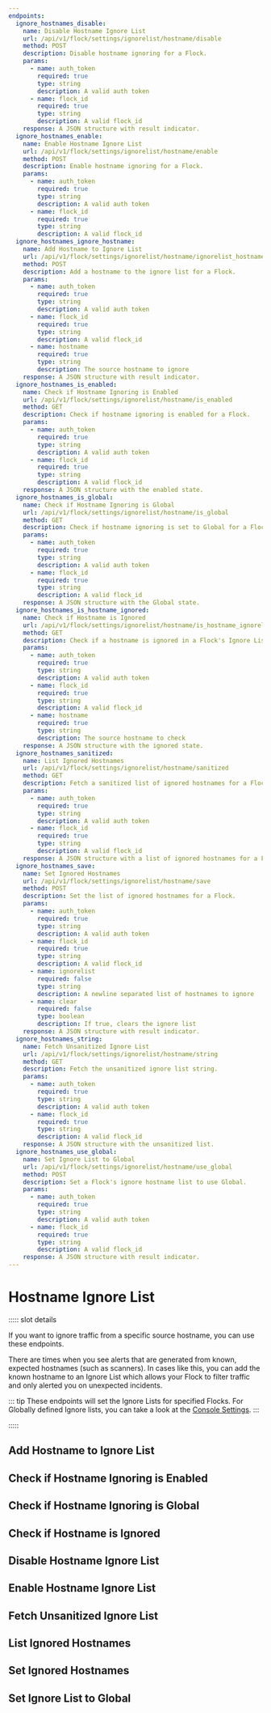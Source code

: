 ```yaml
---
endpoints:
  ignore_hostnames_disable:
    name: Disable Hostname Ignore List
    url: /api/v1/flock/settings/ignorelist/hostname/disable
    method: POST
    description: Disable hostname ignoring for a Flock.
    params:
      - name: auth_token
        required: true
        type: string
        description: A valid auth token
      - name: flock_id
        required: true
        type: string
        description: A valid flock_id
    response: A JSON structure with result indicator.
  ignore_hostnames_enable:
    name: Enable Hostname Ignore List
    url: /api/v1/flock/settings/ignorelist/hostname/enable
    method: POST
    description: Enable hostname ignoring for a Flock.
    params:
      - name: auth_token
        required: true
        type: string
        description: A valid auth token
      - name: flock_id
        required: true
        type: string
        description: A valid flock_id
  ignore_hostnames_ignore_hostname:
    name: Add Hostname to Ignore List
    url: /api/v1/flock/settings/ignorelist/hostname/ignorelist_hostname
    method: POST
    description: Add a hostname to the ignore list for a Flock.
    params:
      - name: auth_token
        required: true
        type: string
        description: A valid auth token
      - name: flock_id
        required: true
        type: string
        description: A valid flock_id
      - name: hostname
        required: true
        type: string
        description: The source hostname to ignore
    response: A JSON structure with result indicator.
  ignore_hostnames_is_enabled:
    name: Check if Hostname Ignoring is Enabled
    url: /api/v1/flock/settings/ignorelist/hostname/is_enabled
    method: GET
    description: Check if hostname ignoring is enabled for a Flock.
    params:
      - name: auth_token
        required: true
        type: string
        description: A valid auth token
      - name: flock_id
        required: true
        type: string
        description: A valid flock_id
    response: A JSON structure with the enabled state.
  ignore_hostnames_is_global:
    name: Check if Hostname Ignoring is Global
    url: /api/v1/flock/settings/ignorelist/hostname/is_global
    method: GET
    description: Check if hostname ignoring is set to Global for a Flock.
    params:
      - name: auth_token
        required: true
        type: string
        description: A valid auth token
      - name: flock_id
        required: true
        type: string
        description: A valid flock_id
    response: A JSON structure with the Global state.
  ignore_hostnames_is_hostname_ignored:
    name: Check if Hostname is Ignored
    url: /api/v1/flock/settings/ignorelist/hostname/is_hostname_ignorelisted
    method: GET
    description: Check if a hostname is ignored in a Flock's Ignore List.
    params:
      - name: auth_token
        required: true
        type: string
        description: A valid auth token
      - name: flock_id
        required: true
        type: string
        description: A valid flock_id
      - name: hostname
        required: true
        type: string
        description: The source hostname to check
    response: A JSON structure with the ignored state.
  ignore_hostnames_sanitized:
    name: List Ignored Hostnames
    url: /api/v1/flock/settings/ignorelist/hostname/sanitized
    method: GET
    description: Fetch a sanitized list of ignored hostnames for a Flock.
    params:
      - name: auth_token
        required: true
        type: string
        description: A valid auth token
      - name: flock_id
        required: true
        type: string
        description: A valid flock_id
    response: A JSON structure with a list of ignored hostnames for a Flock.
  ignore_hostnames_save:
    name: Set Ignored Hostnames
    url: /api/v1/flock/settings/ignorelist/hostname/save
    method: POST
    description: Set the list of ignored hostnames for a Flock.
    params:
      - name: auth_token
        required: true
        type: string
        description: A valid auth token
      - name: flock_id
        required: true
        type: string
        description: A valid flock_id
      - name: ignorelist
        required: false
        type: string
        description: A newline separated list of hostnames to ignore
      - name: clear
        required: false
        type: boolean
        description: If true, clears the ignore list
    response: A JSON structure with result indicator.
  ignore_hostnames_string:
    name: Fetch Unsanitized Ignore List
    url: /api/v1/flock/settings/ignorelist/hostname/string
    method: GET
    description: Fetch the unsanitized ignore list string. 
    params:
      - name: auth_token
        required: true
        type: string
        description: A valid auth token
      - name: flock_id
        required: true
        type: string
        description: A valid flock_id
    response: A JSON structure with the unsanitized list.
  ignore_hostnames_use_global:
    name: Set Ignore List to Global
    url: /api/v1/flock/settings/ignorelist/hostname/use_global
    method: POST
    description: Set a Flock's ignore hostname list to use Global.
    params:
      - name: auth_token
        required: true
        type: string
        description: A valid auth token
      - name: flock_id
        required: true
        type: string
        description: A valid flock_id
    response: A JSON structure with result indicator.
---
```


# Hostname Ignore List

<APIEndpoints :endpoints="$page.frontmatter.endpoints" :path="$page.regularPath">

::::: slot details

If you want to ignore traffic from a specific source hostname, you can use these endpoints.

There are times when you see alerts that are generated from known, expected hostnames (such as scanners). In cases like this, you can add the known hostname to an Ignore List which allows your Flock to filter traffic and only alerted you on unexpected incidents.

::: tip
These endpoints will set the Ignore Lists for specified Flocks. For Globally defined Ignore lists, you can take a look at the [Console Settings](/console-settings/ignore-lists.html#hostname-ignore-lists).
:::

:::::

</APIEndpoints>


## Add Hostname to Ignore List

<APIDetails :endpoint="$page.frontmatter.endpoints.ignore_hostnames_ignore_hostname"/>

## Check if Hostname Ignoring is Enabled

<APIDetails :endpoint="$page.frontmatter.endpoints.ignore_hostnames_is_enabled"/>

## Check if Hostname Ignoring is Global

<APIDetails :endpoint="$page.frontmatter.endpoints.ignore_hostnames_is_global"/>

## Check if Hostname is Ignored

<APIDetails :endpoint="$page.frontmatter.endpoints.ignore_hostnames_ignore_hostname"/>

## Disable Hostname Ignore List

<APIDetails :endpoint="$page.frontmatter.endpoints.ignore_hostnames_disable"/>

## Enable Hostname Ignore List

<APIDetails :endpoint="$page.frontmatter.endpoints.ignore_hostnames_enable"/>

## Fetch Unsanitized Ignore List

<APIDetails :endpoint="$page.frontmatter.endpoints.ignore_hostnames_string"/>

## List Ignored Hostnames

<APIDetails :endpoint="$page.frontmatter.endpoints.ignore_hostnames_sanitized"/>

## Set Ignored Hostnames

<APIDetails :endpoint="$page.frontmatter.endpoints.ignore_hostnames_save"/>

## Set Ignore List to Global

<APIDetails :endpoint="$page.frontmatter.endpoints.ignore_hostnames_use_global"/>
